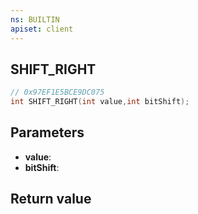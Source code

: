 ```yaml
---
ns: BUILTIN
apiset: client
---
```

## SHIFT_RIGHT

```c
// 0x97EF1E5BCE9DC075
int SHIFT_RIGHT(int value,int bitShift);
```


## Parameters
* **value**:
* **bitShift**:

## Return value

